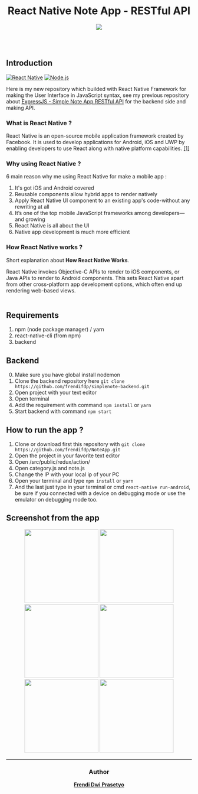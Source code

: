 <h1 align='center'>React Native Note App - RESTful API</h1>

<p align='center'>
  <a href='https://facebook.github.io/react-native/'>
  <img src='https://kreitech.io/blog/wp-content/uploads/2018/10/1_-NOQtyJAGQ1RNC3iVt_thA.png' />
  </a>
</p>

<br>
<br>

## Introduction
[![React Native](https://img.shields.io/badge/React%20Native-0.60-blue.svg?style=rounded-square)](https://facebook.github.io/react-native/)
[![Node.js](https://img.shields.io/badge/Node.js-v.10.16-green.svg?style=rounded-square)](https://nodejs.org/)

Here is my new repository which builded with React Native Framework for making the User Interface in JavaScript syntax, see my previous repository about [ExpressJS - Simple Note App RESTful API](https://github.com/andreferi3/ExpressJS-Simple-Note-App-RESTful-API/) for the backend side and making API.

### What is React Native ?
React Native is an open-source mobile application framework created by Facebook. It is used to develop applications for Android, iOS and UWP by enabling developers to use React along with native platform capabilities. [[1]](https://en.wikipedia.org/wiki/React_Native)

### Why using React Native ?
6 main reason why me using React Native for make a mobile app :

1. It's got iOS and Android covered
2. Reusable components allow hybrid apps to render natively
3. Apply React Native UI component to an existing app's code-without any rewriting at all
4. It’s one of the top mobile JavaScript frameworks among developers—and growing
5. React Native is all about the UI
6. Native app development is much more efficient

### How React Native works ?
Short explanation about **How React Native Works**.

React Native invokes Objective-C APIs to render to iOS components, or Java APIs to render to Android components. This sets React Native apart from other cross-platform app development options, which often end up rendering web-based views.
<br>
<br>
## Requirements
1. npm (node package manager) / yarn
2. react-native-cli (from npm)
3. backend

## Backend
0. Make sure you have global install nodemon
1. Clone the backend repository here `git clone https://github.com/frendifdp/simplenote-backend.git`
2. Open project with your text editor
3. Open terminal
4. Add the requirement with command `npm install` or `yarn`
5. Start backend with command `npm start`

## How to run the app ?
1. Clone or download first this repository with `git clone https://github.com/frendifdp/NoteApp.git`
2. Open the project in your favorite text editor
3. Open /src/public/redux/action/
4. Open category.js and note.js
5. Change the IP with your local ip of your PC
6. Open your terminal and type `npm install` or `yarn`
7. And the last just type in your terminal or cmd `react-native run-android`, be sure if you connected with a device on debugging mode or use the emulator on debugging mode too.

## Screenshot from the app
<p align='center'>
  <span>
  <img src='https://github.com/frendifdp/NoteApp/blob/master/screenshot/1.jpeg' width=200 />
  <img src='https://github.com/frendifdp/NoteApp/blob/master/screenshot/2.jpeg' width=200 />
  <img src='https://github.com/frendifdp/NoteApp/blob/master/screenshot/3.jpeg' width=200 />
  <img src='https://github.com/frendifdp/NoteApp/blob/master/screenshot/4.jpeg' width=200 />
  <img src='https://github.com/frendifdp/NoteApp/blob/master/screenshot/5.jpeg' width=200 />
  <img src='https://github.com/frendifdp/NoteApp/blob/master/screenshot/6.jpg' width=200 />
  </span>
</p>

<hr>

<h3 align="center">Author</h3>

<p align="center">
<p align="center"><b><a href="https://github.com/frendifdp">Frendi Dwi Prasetyo</a></b></p>
</p>

